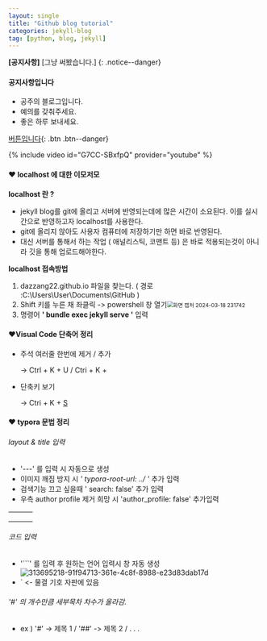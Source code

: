 ```yaml
---
layout: single
title: "Github blog tutorial"
categories: jekyll-blog
tag: [python, blog, jekyll]
---
```

**[공지사항]** [그냥 써봤습니다.]
{:  .notice--danger}

<div class="notice--success">
<h4>공지사항입니다</h4>
<ul>
  <li>공주의 블로그입니다.</li>
  <li>예의를 갖춰주세요.</li>
  <li>좋은 하루 보내세요.</li>
</ul>
</div>

[버튼입니다](https://google.com){:  .btn  .btn--danger}

{% include video id="G7CC-SBxfpQ" provider="youtube" %}

#### ❤ localhost 에 대한 이모저모

**localhost 란 ?** 

* jekyll blog를 git에 올리고 서버에 반영되는데에 많은 시간이 소요된다. 이를 실시간으로 반영하고자 localhost를 사용한다.
* git에 올리지 않아도 사용자 컴퓨터에 저장하기만 하면 바로 반영된다.
* 대신 서버를 통해서 하는 작업 ( 애널리스틱, 코맨트 등) 은 바로 적용되는것이 아니라 깃을 통해 업로드해야한다.

**localhost 접속방법**

1. dazzang22.github.io 파일을 찾는다.                                                          ( 경로 :C:\Users\User\Documents\GitHub )
2. Shift 키를 누른 채 좌클릭 -> powershell 창 열기<img src="/images/2024-03-18-post/화면 캡처 2024-03-18 231742.png" alt="화면 캡처 2024-03-18 231742" style="zoom:75%;" />
3. 명령어 **' bundle exec jekyll serve '** 입력

#### ❤Visual Code 단축어 정리

* 주석 여러줄 한번에 제거 / 추가 

  -> Ctrl + K + U / Ctri + K + 

* 단축키 보기 

  -> Ctri + K + [S]()

#### ❤ typora 문법 정리

###### layout & title 입력

- '---' 를 입력 시 자동으로 생성
- 이미지 깨짐 방지 시 *' typora-root-url: ../ '* 추가 입력
- 검색기능 끄고 싶을때 ' search: false' 추가 입력
- 우측 author profile 제거 희망 시 'author_profile: false' 추가입력

|      |      |      |
| ---- | ---- | ---- |
|      |      |      |
|      |      |      |
|      |      |      |



###### 코드 입력

- '```' 를 입력 후 원하는 언어 입력시 창 자동 생성![313695218-91f94713-361e-4c8f-8988-e23d83dab17d](/images/2024-03-18-post/313695218-91f94713-361e-4c8f-8988-e23d83dab17d.png)
- ` <- 물결 기호 자판에 있음

###### '#' 의 개수만큼 세부목차 차수가 올라감.

- ex ) '#' -> 제목 1 / '##' -> 제목 2 / . . .
